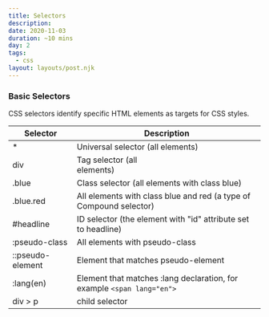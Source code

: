 ```yaml
---
title: Selectors
description: 
date: 2020-11-03
duration: ~10 mins
day: 2
tags:
  - css
layout: layouts/post.njk
---
```


### Basic Selectors

 CSS selectors identify specific HTML elements as targets for CSS styles. 


 |Selector |Description|
 |--|--|
 |*| Universal selector (all elements)|
 |div| Tag selector (all <div> elements)|
 |.blue| Class selector (all elements with class blue)|
 |.blue.red| All elements with class blue and red (a type of Compound selector)|
 |#headline| ID selector (the element with "id" attribute set to headline)|
 |:pseudo-class | All elements with pseudo-class|
 |::pseudo-element | Element that matches pseudo-element|
 |:lang(en) |Element that matches :lang declaration, for example `<span lang="en">`|
 |div > p |child selector|